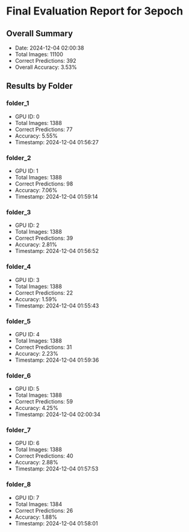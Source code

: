 # Final Evaluation Report for 3epoch

## Overall Summary
- Date: 2024-12-04 02:00:38
- Total Images: 11100
- Correct Predictions: 392
- Overall Accuracy: 3.53%

## Results by Folder

### folder_1
- GPU ID: 0
- Total Images: 1388
- Correct Predictions: 77
- Accuracy: 5.55%
- Timestamp: 2024-12-04 01:56:27

### folder_2
- GPU ID: 1
- Total Images: 1388
- Correct Predictions: 98
- Accuracy: 7.06%
- Timestamp: 2024-12-04 01:59:14

### folder_3
- GPU ID: 2
- Total Images: 1388
- Correct Predictions: 39
- Accuracy: 2.81%
- Timestamp: 2024-12-04 01:56:52

### folder_4
- GPU ID: 3
- Total Images: 1388
- Correct Predictions: 22
- Accuracy: 1.59%
- Timestamp: 2024-12-04 01:55:43

### folder_5
- GPU ID: 4
- Total Images: 1388
- Correct Predictions: 31
- Accuracy: 2.23%
- Timestamp: 2024-12-04 01:59:36

### folder_6
- GPU ID: 5
- Total Images: 1388
- Correct Predictions: 59
- Accuracy: 4.25%
- Timestamp: 2024-12-04 02:00:34

### folder_7
- GPU ID: 6
- Total Images: 1388
- Correct Predictions: 40
- Accuracy: 2.88%
- Timestamp: 2024-12-04 01:57:53

### folder_8
- GPU ID: 7
- Total Images: 1384
- Correct Predictions: 26
- Accuracy: 1.88%
- Timestamp: 2024-12-04 01:58:01


